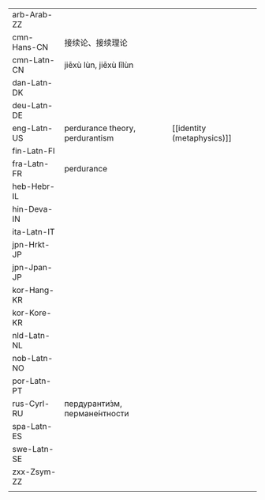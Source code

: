 | | | |
|-|-|-|
| arb-Arab-ZZ |  |  |
| cmn-Hans-CN | 接续论、接续理论 |  |
| cmn-Latn-CN | jiēxù lùn, jiēxù lǐlùn |  |
| dan-Latn-DK |  |  |
| deu-Latn-DE |  |  |
| eng-Latn-US | perdurance theory, perdurantism | [[identity (metaphysics)]] |
| fin-Latn-FI |  |  |
| fra-Latn-FR | perdurance |  |
| heb-Hebr-IL |  |  |
| hin-Deva-IN |  |  |
| ita-Latn-IT |  |  |
| jpn-Hrkt-JP |  |  |
| jpn-Jpan-JP |  |  |
| kor-Hang-KR |  |  |
| kor-Kore-KR |  |  |
| nld-Latn-NL |  |  |
| nob-Latn-NO |  |  |
| por-Latn-PT |  |  |
| rus-Cyrl-RU | пердуранти́зм, пермане́нтности |  |
| spa-Latn-ES |  |  |
| swe-Latn-SE |  |  |
| zxx-Zsym-ZZ |  |  |
|  |  |  |